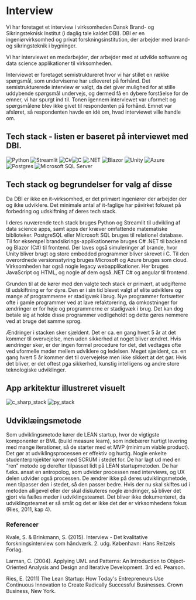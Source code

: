 # Interview
Vi har foretaget et interview i virksomheden Dansk Brand- og Sikringsteknisk Institut (i daglig tale kaldet DBI). DBI er en ingeniørvirksomhed og privat forskningsinstitution, der arbejder med brand- og sikringsteknik i bygninger.

Vi har interviewet en medarbejder, der arbejder med at udvikle software og data science applikationer til virksomheden.

Interviewet er foretaget semistruktureret  hvor vi har stillet en række spørgsmål, som underviserne har udleveret på forhånd. Det semistrukturerede interview er valgt, da det giver mulighed for at stille uddybende spørgsmål undervejs, og dermed få en dybere forståelse for de emner, vi har spurgt ind til. Tonen igennem interviewet var uformelt og spørgsmålene blev ikke givet til respondenten på forhånd. Emnet var afsløret, så respondenten havde en idé om, hvad interviewet ville handle om.  


## Tech stack - listen er baseret på interviewet med DBI.

![Python](https://img.shields.io/badge/Python-%233776AB?style=flat-square&logo=python&logoColor=white)
![Streamlit](https://img.shields.io/badge/Streamlit-%235F8FFF?style=flat-square&logo=streamlit&logoColor=white)
![C#](https://img.shields.io/badge/C%23-239120?style=flat-square&logo=c-sharp&logoColor=white)![C](https://img.shields.io/badge/C-00599C?style=flat-square&logo=c&logoColor=white)
![.NET](https://img.shields.io/badge/.NET-512BD4?style=flat-square&logo=.net&logoColor=white)
![Blazor](https://img.shields.io/badge/Blazor-512BD4?style=flat-square&logo=blazor&logoColor=white)
![Unity](https://img.shields.io/badge/Unity-000000?style=flat-square&logo=unity&logoColor=white)
![Azure](https://img.shields.io/badge/Azure-0078D4?style=flat-square&logo=microsoft-azure&logoColor=white)
![Postgres](https://img.shields.io/badge/Postgres-336791?style=flat-square&logo=postgresql&logoColor=white)
![Microsoft SQL Server](https://img.shields.io/badge/Microsoft%20SQL%20Server-CC2927?style=flat-square&logo=microsoft-sql-server&logoColor=white)

## Tech stack og begrundelser for valg af disse  

Da DBI er ikke en it-virksomhed, er det primært ingeniører der arbejder der og ikke udviklere. Det minimale antal af it-faglige har påvirket fokuset på forbedring og udskiftning af deres tech stack. 

I deres nuværende tech stack bruges Python og Streamlit  til udvikling af data science apps, samt apps der kræver omfattende matematiske biblioteker. 
PostgreSQL eller Microsoft SQL bruges til relationel database.  
Til for eksempel  brandsikrings-applikationerne bruges C# .NET til backend og Blazor (C#) til frontend.
Der laves også simuleringer af brande, hvor Unity bliver brugt og store embedded programmer bliver skrevet i C. Til den overordnede versionsstyring bruges Microsoft og Azure bruges som cloud. 
Virksomheden har også nogle legacy webapplikationer. Her bruges JavaScript og HTML, og nogle af dem også .NET C# og angular til frontend. 

Grunden til at de kører med den valgte tech stack er primært, at udgifterne  til udskiftning er for dyre. Den er i sin tid blevet valgt af elite udviklere og mange af programmerne er stadigvæk i brug.  Nye programmer fortsætter ofte i gamle programmer ved at lave refaktorering, da omkostninger for ændringer er for høje og programmerne er stadigvæk i brug. Det kan dog betale sig at holde disse programmer vedligeholdt og dette gøres nemmere ved at bruge det samme sprog.   

Ændringer i stacken sker sjældent. Det er ca. en gang hvert 5 år at det kommer til overvejelse, men uden sikkerhed at noget bliver ændret.  Hvis ændringer sker, er der ingen formel procedure for det, det vedtages ofte ved uformelle møder mellem udviklere og ledelsen. 
Meget sjældent, ca. en gang hvert 5 år kommer det til overvejelse men ikke sikkert at det gør. Hvis det bliver, er det oftest pga sikkerhed, kunstig intelligens og andre store teknologiske udviklinger.

## App arkitektur illustreret visuelt 
![c_sharp_stack](https://github.com/FrederikGJ/ideer_projekt_sys/assets/113090989/8cc2c7c0-1bb0-4da8-83bd-2e318380cb48)
![py_stack](https://github.com/FrederikGJ/ideer_projekt_sys/assets/113090989/d262411d-fe8e-41fc-8fef-96aa17efb7e7)

## Udviklæingsmetode 

Som udviklingsmetode kører de LEAN startup, hvor de vigtigste komponenter er BML (build measure learn), som indebærer hurtigt levering med mange iterationer, så de starter med et MVP (minimum viable product). Det gør at udviklingsprocessen er effektiv og hurtig. Nogle enkelte studenterprojekter kører med SCRUM i stedet for. De har lagt ud med en “ren” metode og derefter tilpasset lidt på LEAN startupmetoden. De har f.eks. ansat en antropolog, som udvider processen med interviews, og UX delen udvider også processen. De ændrer ikke på deres udviklingsmetode, men tilpasser den i stedet, så den passer bedre. Hvis der nu skal skiftes ud i metoden alligevel eller der skal diskuteres nogle ændringer, så bliver det gjort via fælles møder i udviklingsteamet. Det bliver ikke dokumenteret, da udviklingsteamet er så småt og det er ikke det der er virksomhedens fokus (Ries, 2011, kap 4). 


### Referencer

Kvale, S. & Brinkmann, S. (2015). Interview - Det kvalitative forskningsinterview som håndværk. 2. udg. København: Hans Reitzels Forlag.

Larman, C. (2004). Applying UML and Patterns: An Introduction to Object-Oriented Analysis and Design and Iterative Development. 3rd ed. Pearson.

Ries, E. (2011) The Lean Startup: How Today's Entrepreneurs Use Continuous Innovation to Create Radically Successful Businesses. Crown Business, New York.
